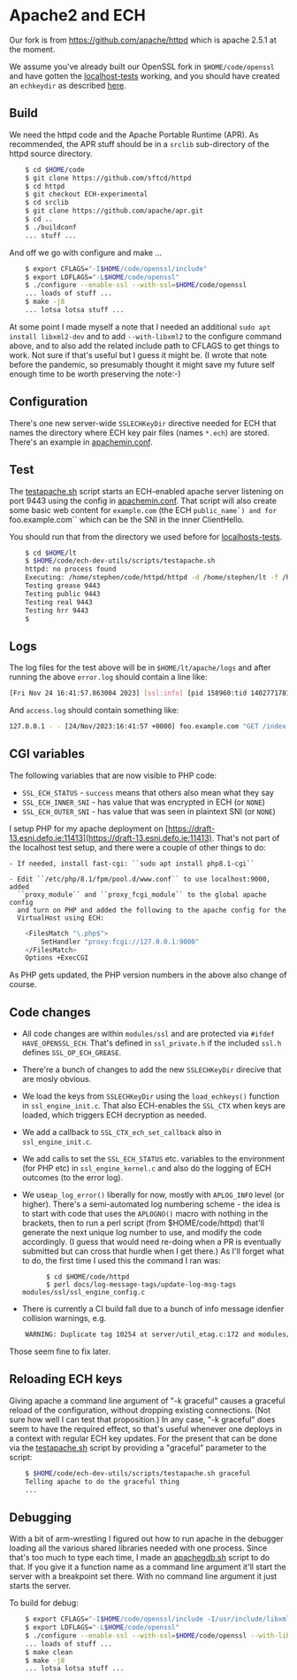 
# Apache2 and ECH

Our fork is from https://github.com/apache/httpd which is apache 2.5.1 at the moment.

We assume you've already built our OpenSSL fork in ``$HOME/code/openssl`` and
have gotten the [localhost-tests](localhost-tests.md) working, and you
should have created an ``echkeydir`` as described [here](../README.md#server-configs-preface---key-rotation-and-slightly-different-file-names).

## Build

We need the httpd code and the Apache Portable Runtime (APR).  As recommended,
the APR stuff should be in a ``srclib`` sub-directory of the httpd
source directory.

```bash
    $ cd $HOME/code
    $ git clone https://github.com/sftcd/httpd
    $ cd httpd
    $ git checkout ECH-experimental
    $ cd srclib
    $ git clone https://github.com/apache/apr.git
    $ cd ..
    $ ./buildconf
    ... stuff ...
```

And off we go with configure and make ...

```bash
    $ export CFLAGS="-I$HOME/code/openssl/include"
    $ export LDFLAGS="-L$HOME/code/openssl"
    $ ./configure --enable-ssl --with-ssl=$HOME/code/openssl
    ... loads of stuff ...
    $ make -j8
    ... lotsa lotsa stuff ...
```

At some point I made myself a note that I needed an additional ``sudo apt
install libxml2-dev`` and to add ``--with-libxml2`` to the configure command
above, and to also add the related include path to CFLAGS to get things to
work.  Not sure if that's useful but I guess it might be. (I wrote that note
before the pandemic, so presumably thought it might save my future self enough
time to be worth preserving the note:-)

## Configuration

There's one new server-wide ``SSLECHKeyDir`` directive needed for ECH that
names the directory where ECH key pair files (names ``*.ech``) are stored.
There's an example in [apachemin.conf](../configs/apachemin.conf). 

## Test

The [testapache.sh](../scripts/testapache.sh) script starts an ECH-enabled
apache server listening on port 9443 using the config in
[apachemin.conf](../configs/apachemin.conf). That script will also create some
basic web content for ``example.com`` (the ECH ``public_name`) and for
``foo.example.com`` which can be the SNI in the inner ClientHello.

You should run that from the directory we used before for
[localhosts-tests](../howtos/localhost-tests.md).

```bash
    $ cd $HOME/lt
    $ $HOME/code/ech-dev-utils/scripts/testapache.sh
    httpd: no process found
    Executing: /home/stephen/code/httpd/httpd -d /home/stephen/lt -f /home/stephen/code/ech-dev-utils/configs/apachemin.conf
    Testing grease 9443
    Testing public 9443
    Testing real 9443
    Testing hrr 9443
    $
```

## Logs

The log files for the test above will be in ``$HOME/lt/apache/logs`` and after
running the above ``error.log`` should contain a line like:

```bash
[Fri Nov 24 16:41:57.863004 2023] [ssl:info] [pid 158960:tid 140277178160832] [client 127.0.0.1:53180] AH10240: ECH success outer_sni: example.com inner_sni: foo.example.com
```

And ``access.log`` should contain something like:

```bash
127.0.0.1 - - [24/Nov/2023:16:41:57 +0000] foo.example.com "GET /index.html HTTP/1.1" 200 "-" "-"
```

## CGI variables

The following variables that are now visible to PHP code:

- ``SSL_ECH_STATUS`` - ``success`` means that others also mean what they say
- ``SSL_ECH_INNER_SNI`` - has value that was encrypted in ECH (or ``NONE``)
- ``SSL_ECH_OUTER_SNI`` - has value that was seen in plaintext SNI (or ``NONE``)

I setup PHP for my apache deployment on
[https://draft-13.esni.defo.ie:11413](https://draft-13.esni.defo.ie:11413).
That's not part of the localhost test setup, and there were a couple of other 
things to do:

    - If needed, install fast-cgi: ``sudo apt install php8.1-cgi``

    - Edit ``/etc/php/8.1/fpm/pool.d/www.conf`` to use localhost:9000, added
      ``proxy_module`` and ``proxy_fcgi_module`` to the global apache config
      and turn on PHP and added the following to the apache config for the
      VirtualHost using ECH: 

```bash
    <FilesMatch "\.php$">
        SetHandler "proxy:fcgi://127.0.0.1:9000"
    </FilesMatch>
    Options +ExecCGI
```

As PHP gets updated, the PHP version numbers in the above also change of course.

## Code changes

- All code changes are within ``modules/ssl`` and are protected via ``#ifdef
  HAVE_OPENSSL_ECH``.  That's defined in ``ssl_private.h`` if the included
``ssl.h`` defines ``SSL_OP_ECH_GREASE``.

- There're a bunch of changes to add the new ``SSLECHKeyDir`` direcive that
  are mosly obvious.

- We load the keys from ``SSLECHKeyDir`` using the ``load_echkeys()`` function in
  ``ssl_engine_init.c``. That also ECH-enables the ``SSL_CTX`` when keys are
  loaded, which triggers ECH decryption as needed.

- We add a callback to ``SSL_CTX_ech_set_callback`` also in ``ssl_engine_init.c``.

- We add calls to set the ``SSL_ECH_STATUS`` etc. variables to the environment
(for PHP etc) in ``ssl_engine_kernel.c`` and also do the logging of ECH outcomes
(to the error log).

- We use``ap_log_error()`` liberally for now, mostly with ``APLOG_INFO`` level
  (or higher).  There's a semi-automated log numbering scheme - the idea is to
start with code that uses the ``APLOGNO()`` macro with nothing in the brackets,
then to run a perl script (from $HOME/code/httpd) that'll generate the next
unique log number to use, and modify the code accordingly. (I guess that would
need re-doing when a PR is eventually submitted but can cross that hurdle when
I get there.) As I'll forget what to do, the first time I used this the command
I ran was:

            $ cd $HOME/code/httpd
            $ perl docs/log-message-tags/update-log-msg-tags modules/ssl/ssl_engine_config.c

- There is currently a CI build fall due to a bunch of info message idenfier
  collision warnings, e.g.

```bash
    WARNING: Duplicate tag 10254 at server/util_etag.c:172 and modules/ssl/ssl_engine_init.c:215
```
Those seem fine to fix later.

## Reloading ECH keys

Giving apache a command line argument of "-k graceful" causes a graceful reload
of the configuration, without dropping existing connections.  (Not sure how
well I can test that proposition.) In any case, "-k graceful" does seem to have
the required effect, so that's useful whenever one deploys in a context with
regular ECH key updates. For the present that can be done via the
[testapache.sh](../scripts/testapache.sh) script by providing a "graceful"
parameter to the script:

```bash
    $ $HOME/code/ech-dev-utils/scripts/testapache.sh graceful
    Telling apache to do the graceful thing
    ...
```

## Debugging

With a bit of arm-wrestling I figured out how to run apache in the debugger
loading all the various shared libraries needed with one process.  Since that's
too much to type each time, I made an [apachegdb.sh](../scripts/apachegdb.sh)
script to do that. If you give it a function name as a command line argument
it'll start the server with a breakpoint set there. With no command line
argument it just starts the server.

To build for debug:

```bash
    $ export CFLAGS="-I$HOME/code/openssl/include -I/usr/include/libxml2 -g"
    $ export LDFLAGS="-L$HOME/code/openssl"
    $ ./configure --enable-ssl --with-ssl=$HOME/code/openssl --with-libxml2
    ... loads of stuff ...
    $ make clean 
    $ make -j8
    ... lotsa lotsa stuff ...
```
